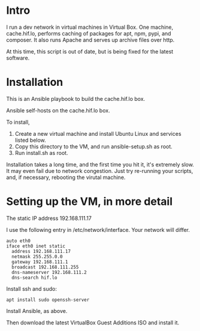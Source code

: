 # Intro

I run a dev network in virtual machines in Virtual Box.
One machine, cache.hif.lo, performs caching of packages
for apt, npm, pypi, and composer.  It also runs Apache and
serves up archive files over http.

At this time, this script is out of date, but is being
fixed for the latest software.

# Installation

This is an Ansible playbook to build the cache.hif.lo box.

Ansible self-hosts on the cache.hif.lo box.  

To install,

1. Create a new virtual machine and install Ubuntu Linux and services listed below.
2. Copy this directory to the VM, and run ansible-setup.sh as root.  
3. Run install.sh as root.

Installation takes a long time, and the first time you hit
it, it's extremely slow.  It may even fail due to network 
congestion.  Just try re-running your scripts, and, if necessary,
rebooting the virutal machine.

# Setting up the VM, in more detail 

The static IP address 192.168.111.17 

I use the following entry in /etc/network/interface.
Your network will differ.

    auto eth0
    iface eth0 inet static
      address 192.168.111.17
      netmask 255.255.0.0
      gateway 192.168.111.1
      broadcast 192.168.111.255
      dns-nameserver 192.168.111.2
      dns-search hif.lo

Install ssh and sudo:

    apt install sudo openssh-server

Install Ansible, as above.

Then download the latest VirtualBox Guest Additions ISO and install it.

